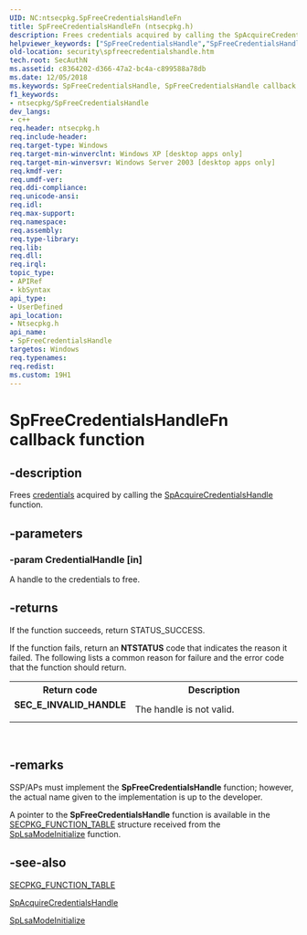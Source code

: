 ```yaml
---
UID: NC:ntsecpkg.SpFreeCredentialsHandleFn
title: SpFreeCredentialsHandleFn (ntsecpkg.h)
description: Frees credentials acquired by calling the SpAcquireCredentialsHandle function.
helpviewer_keywords: ["SpFreeCredentialsHandle","SpFreeCredentialsHandle callback function [Security]","SpFreeCredentialsHandleFn","SpFreeCredentialsHandleFn callback","_ssp_spfreecredentialshandle","ntsecpkg/SpFreeCredentialsHandle","security.spfreecredentialshandle"]
old-location: security\spfreecredentialshandle.htm
tech.root: SecAuthN
ms.assetid: c8364202-d366-47a2-bc4a-c899588a78db
ms.date: 12/05/2018
ms.keywords: SpFreeCredentialsHandle, SpFreeCredentialsHandle callback function [Security], SpFreeCredentialsHandleFn, SpFreeCredentialsHandleFn callback, _ssp_spfreecredentialshandle, ntsecpkg/SpFreeCredentialsHandle, security.spfreecredentialshandle
f1_keywords:
- ntsecpkg/SpFreeCredentialsHandle
dev_langs:
- c++
req.header: ntsecpkg.h
req.include-header: 
req.target-type: Windows
req.target-min-winverclnt: Windows XP [desktop apps only]
req.target-min-winversvr: Windows Server 2003 [desktop apps only]
req.kmdf-ver: 
req.umdf-ver: 
req.ddi-compliance: 
req.unicode-ansi: 
req.idl: 
req.max-support: 
req.namespace: 
req.assembly: 
req.type-library: 
req.lib: 
req.dll: 
req.irql: 
topic_type:
- APIRef
- kbSyntax
api_type:
- UserDefined
api_location:
- Ntsecpkg.h
api_name:
- SpFreeCredentialsHandle
targetos: Windows
req.typenames: 
req.redist: 
ms.custom: 19H1
---
```


# SpFreeCredentialsHandleFn callback function


## -description


Frees <a href="https://docs.microsoft.com/windows/desktop/SecGloss/c-gly">credentials</a> acquired by calling the 
<a href="https://docs.microsoft.com/windows/desktop/api/ntsecpkg/nc-ntsecpkg-spacquirecredentialshandlefn">SpAcquireCredentialsHandle</a> function.


## -parameters




### -param CredentialHandle [in]

A handle to the credentials to free.


## -returns



If the function succeeds, return STATUS_SUCCESS.

If the function fails, return an <b>NTSTATUS</b> code that indicates the reason it failed. The following  lists a common reason for failure and the error code that the function should return.

<table>
<tr>
<th>Return code</th>
<th>Description</th>
</tr>
<tr>
<td width="40%">
<dl>
<dt><b>SEC_E_INVALID_HANDLE</b></dt>
</dl>
</td>
<td width="60%">
The handle is not valid.

</td>
</tr>
</table>
 




## -remarks



SSP/APs must implement the <b>SpFreeCredentialsHandle</b> function; however, the actual name given to the implementation is up to the developer.

A pointer to the <b>SpFreeCredentialsHandle</b> function is available in the 
<a href="https://docs.microsoft.com/windows/desktop/api/ntsecpkg/ns-ntsecpkg-secpkg_function_table">SECPKG_FUNCTION_TABLE</a> structure received from the 
<a href="https://docs.microsoft.com/windows/desktop/api/ntsecpkg/nc-ntsecpkg-splsamodeinitializefn">SpLsaModeInitialize</a> function.




## -see-also




<a href="https://docs.microsoft.com/windows/desktop/api/ntsecpkg/ns-ntsecpkg-secpkg_function_table">SECPKG_FUNCTION_TABLE</a>



<a href="https://docs.microsoft.com/windows/desktop/api/ntsecpkg/nc-ntsecpkg-spacquirecredentialshandlefn">SpAcquireCredentialsHandle</a>



<a href="https://docs.microsoft.com/windows/desktop/api/ntsecpkg/nc-ntsecpkg-splsamodeinitializefn">SpLsaModeInitialize</a>
 

 

